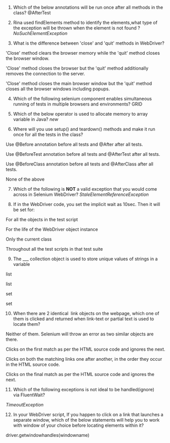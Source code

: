 1. Which of the below annotations will be run once after all methods in the class?
@AfterTest

2. Rina used findElements method to identify the elements,what type of the exception will be thrown when the element is not found ?
	*NoSuchElementException*

3. What is the difference between 'close' and 'quit' methods in WebDriver?

'Close' method clears the browser memory while the 'quit' method closes the browser window.

'Close' method closes the browser but the 'quit' method additionally removes the connection to the server.

'Close' method closes the main browser window but the 'quit' method closes all the browser windows including popups.

4. Which of the following selenium component enables simultaneous running of tests in multiple browsers and environments?
	GRID


5. Which of the below operator is used to allocate memory to array variable in Java?
	*new*

6. Where will you use setup() and teardown() methods and make it run once for all the tests in the class?

Use @Before annotation before all tests and @After after all tests.

Use @BeforeTest annotation before all tests and @AfterTest after all tests.

Use @BeforeClass annotation before all tests and @AfterClass after all tests.

None of the above

7. Which of the following is **NOT** a valid exception that you would come across in Selenium WebDriver?
	*StaleElementReferenceException*

8. If in the WebDriver code, you set the implicit wait as 10sec. Then it will be set for:

For all the objects in the test script

For the life of the WebDriver object instance

Only the current class

Throughout all the test scripts in that test suite

9. The ___ collection object is used to store unique values of strings in a variable

list<String>

list<WebElements>

set<String>

set<WebElements>

10. When there are 2 identical  link objects on the webpage, which one of them is clicked and returned when link-text or partial text is used to locate them?

Neither of them. Selenium will throw an error as two similar objects are there.

Clicks on the first match as per the HTML source code and ignores the next.

Clicks on both the matching links one after another, in the order they occur in the HTML source code.

Clicks on the final match as per the HTML source code and ignores the next.

11. Which of the following exceptions is not ideal to be handled(ignore) via FluentWait?

*TimeoutException*


12. In your WebDriver script, If you happen to click on a link that launches a separate window, which of the below statements will help you to work with window of your choice before locating elements within it?

driver.getwindowhandles(windowname)